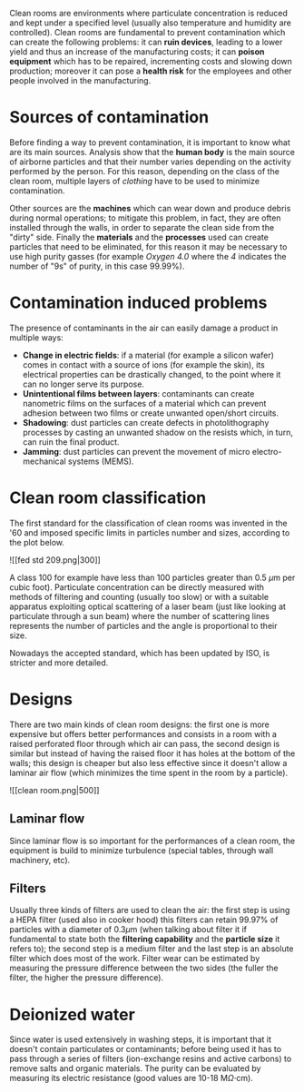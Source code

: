 Clean rooms are environments where particulate concentration is reduced and kept under a specified level (usually also temperature and humidity are controlled).
Clean rooms are fundamental to prevent contamination which can create the following problems: it can **ruin devices**, leading to a lower yield and thus an increase of the manufacturing costs; it can **poison equipment** which has to be repaired, incrementing costs and slowing down production; moreover it can pose a **health risk** for the employees and other people involved in the manufacturing.

# Sources of contamination

Before finding a way to prevent contamination, it is important to know what are its main sources. Analysis show that the **human body** is the main source of airborne particles and that their number varies depending on the activity performed by the person. For this reason, depending on the class of the clean room, multiple layers of *clothing* have to be used to minimize contamination.

Other sources are the **machines** which can wear down and produce debris during normal operations; to mitigate this problem, in fact, they are often installed through the walls, in order to separate the clean side from the "dirty" side. Finally the **materials** and the **processes** used can create particles that need to be eliminated, for this reason it may be necessary to use high purity gasses (for example *Oxygen 4.0* where the *4* indicates the number of "9s" of purity, in this case 99.99%).

# Contamination induced problems

The presence of contaminants in the air can easily damage a product in multiple ways:

- **Change in electric fields**: if a material (for example a silicon wafer) comes in contact with a source of ions (for example the skin), its electrical properties can be drastically changed, to the point where it can no longer serve its purpose.
- **Unintentional films between layers**: contaminants can create nanometric films on the surfaces of a material which can prevent adhesion between two films or create unwanted open/short circuits.
- **Shadowing**: dust particles can create defects in photolithography processes by casting an unwanted shadow on the resists which, in turn, can ruin the final product.
- **Jamming**: dust particles can prevent the movement of micro electro-mechanical systems (MEMS).

# Clean room classification

The first standard for the classification of clean rooms was invented in the '60 and imposed specific limits in particles number and sizes, according to the plot below.

![[fed std 209.png|300]]

A class 100 for example have less than 100 particles greater than 0.5 $\mu$m per cubic foot). 
Particulate concentration can be directly measured with methods of filtering and counting (usually too slow) or with a suitable apparatus exploiting optical scattering of a laser beam (just like looking at particulate through a sun beam) where the number of scattering lines represents the number of particles and the angle is proportional to their size.

Nowadays the accepted standard, which has been updated by ISO, is stricter and more detailed.

# Designs

There are two main kinds of clean room designs: the first one is more expensive but offers better performances and consists in a room with a raised perforated floor through which air can pass, the second design is similar but instead of having the raised floor it has holes at the bottom of the walls; this design is cheaper but also less effective since it doesn't allow a laminar air flow (which minimizes the time spent in the room by a particle). 

![[clean room.png|500]]

## Laminar flow

Since laminar flow is so important for the performances of a clean room, the equipment  is build to minimize turbulence (special tables, through wall machinery, etc).

## Filters

Usually three kinds of filters are used to clean the air: the first step is using a HEPA filter (used also in cooker hood) this filters can retain 99.97% of particles with a diameter of 0.3$\mu$m (when talking about filter it if fundamental to state both the **filtering capability** and the **particle size** it refers to); the second step is a medium filter and the last step is an absolute filter which does most of the work. Filter wear can be estimated by measuring the pressure difference between the two sides (the fuller the filter, the higher the pressure difference).

# Deionized water

Since water is used extensively in washing steps, it is important that it doesn't contain particulates or contaminants; before being used it has to pass through a series of filters (ion-exchange resins and active carbons) to remove salts and organic materials. 
The purity can be evaluated by measuring its electric resistance (good values are 10-18 M$\Omega \cdot$cm).